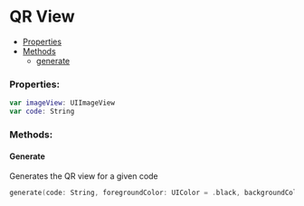 # QR View

- [Properties](#properties)
- [Methods](#methods)
  - [generate](#generate)

### Properties:

``` swift
var imageView: UIImageView
var code: String
```

### Methods:

#### Generate

Generates the QR view for a given code

``` swift
generate(code: String, foregroundColor: UIColor = .black, backgroundColor: UIColor = .white)
```

